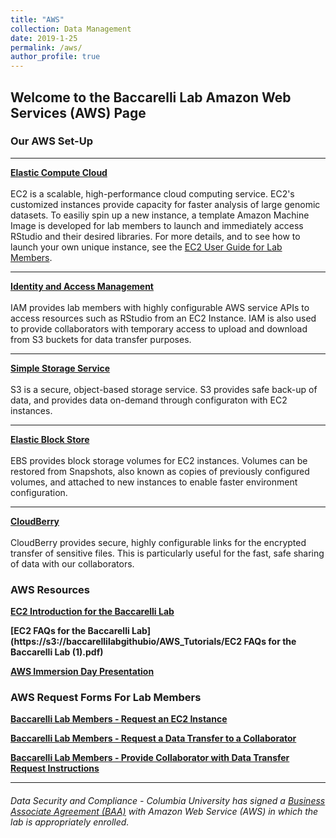 ```yaml
---
title: "AWS"
collection: Data Management
date: 2019-1-25
permalink: /aws/
author_profile: true
---
```


## Welcome to the Baccarelli Lab Amazon Web Services (AWS) Page


### **Our AWS Set-Up**

--- 
**[Elastic Compute Cloud](https://aws.amazon.com/ec2/)** <br/>
<br>EC2 is a scalable, high-performance cloud computing service. EC2's customized instances provide capacity for faster analysis of large genomic datasets. To easiliy spin up a new instance, a template Amazon Machine Image is developed for lab members to launch and immediately access RStudio and their desired libraries. For more details, and to see how to launch your own unique instance, see the [EC2 User Guide for Lab Members](https://s3.amazonaws.com/baccarellilabgithubio/AWS_Tutorials/Amazon+Web+Services+(AWS)+-+EC2+Configurations+for+Lab+Members.pdf).

---
**[Identity and Access Management](https://aws.amazon.com/iam/)** <br/>
<br>IAM provides lab members with highly configurable AWS service APIs to access resources such as RStudio from an EC2 Instance. IAM is also used to provide collaborators with temporary access to upload and download from S3 buckets for data transfer purposes.

---
**[Simple Storage Service](https://aws.amazon.com/s3/)** <br/>
<br>S3 is a secure, object-based storage service. S3 provides safe back-up of data, and provides data on-demand through configuraton with EC2 instances.

---
**[Elastic Block Store](https://aws.amazon.com/ebs/)** <br/>
<br>EBS provides block storage volumes for EC2 instances. Volumes can be restored from Snapshots, also known as  copies of previously configured volumes, and attached to new instances to enable faster environment configuration.

---
**[CloudBerry](https://www.cloudberrylab.com/solutions/cloud-storage/amazon-s3.aspx)** <br/>
<br>CloudBerry provides secure, highly configurable links for the encrypted transfer of sensitive files. This is particularly useful for the fast, safe sharing of data with our collaborators.

### **AWS Resources**

**[EC2 Introduction for the Baccarelli Lab](https://s3.amazonaws.com/baccarellilabgithubio/AWS_Tutorials/Amazon+Web+Services+(AWS)+-+EC2+Configurations+for+Lab+Members.pdf)**<br/>

**[EC2 FAQs for the Baccarelli Lab](https://s3://baccarellilabgithubio/AWS_Tutorials/EC2 FAQs for the Baccarelli Lab (1).pdf)**<br/>

**[AWS Immersion Day Presentation](https://s3.amazonaws.com/baccarellilabgithubio/AWS_Tutorials/AWS+IMMERSION+DAY+SLIDESHOW+AS+PDF.pdf)**<br/>

### **AWS Request Forms For Lab Members**

**[Baccarelli Lab Members - Request an EC2 Instance](https://baccarellilab.wufoo.com/forms/m1gksev10pcj0dq/)**

**[Baccarelli Lab Members - Request a Data Transfer to a Collaborator](https://baccarellilab.wufoo.com/forms/qf541g70vfv5w9/)**

**[Baccarelli Lab Members - Provide Collaborator with Data Transfer Request Instructions](https://baccarellilab.github.io/datamanagement/)**

---
###### Data Security and Compliance - Columbia University has signed a [Business Associate Agreement (BAA)](https://cuit.columbia.edu/aws) with Amazon Web Service (AWS) in which the lab is appropriately enrolled.

